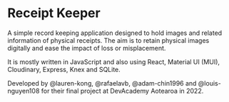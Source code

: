 # Receipt Keeper

A simple record keeping application designed to hold images and related information of physical receipts. The aim is to retain physical images digitally and ease the impact of loss or misplacement.

It is mostly written in JavaScript and also using React, Material UI (MUI), Cloudinary, Express, Knex and SQLite.

Developed by @lauren-kong, @rafaelavb, @adam-chin1996 and @louis-nguyen108 for their final project at DevAcademy Aotearoa in 2022.
